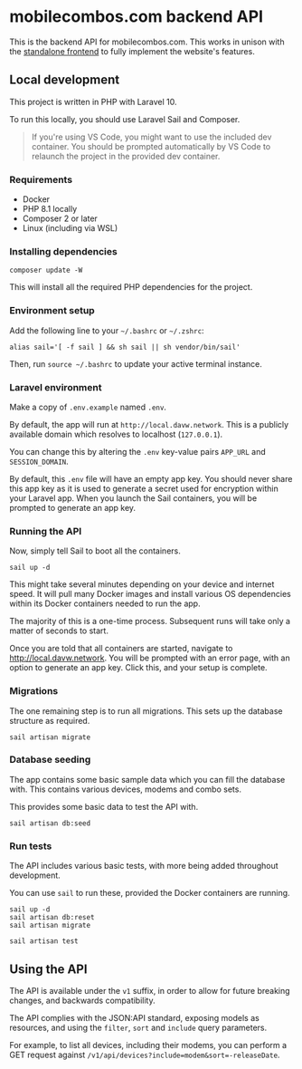 # mobilecombos.com backend API

This is the backend API for mobilecombos.com. This works in unison with the [standalone frontend](https://github.com/mobilecombos/website-frontend) to fully implement the website's features.

## Local development

This project is written in PHP with Laravel 10.

To run this locally, you should use Laravel Sail and Composer.

> If you're using VS Code, you might want to use the included dev container. You should be prompted automatically by VS Code to relaunch the project in the provided dev container.

### Requirements

-   Docker
-   PHP 8.1 locally
-   Composer 2 or later
-   Linux (including via WSL)

### Installing dependencies

```
composer update -W
```

This will install all the required PHP dependencies for the project.

### Environment setup

Add the following line to your `~/.bashrc` or `~/.zshrc`:

```
alias sail='[ -f sail ] && sh sail || sh vendor/bin/sail'
```

Then, run `source ~/.bashrc` to update your active terminal instance.

### Laravel environment

Make a copy of `.env.example` named `.env`.

By default, the app will run at `http://local.davw.network`. This is a publicly available domain which resolves to localhost (`127.0.0.1`).

You can change this by altering the `.env` key-value pairs `APP_URL` and `SESSION_DOMAIN`.

By default, this `.env` file will have an empty app key. You should never share this app key as it is used to generate a secret used for encryption within your Laravel app. When you launch the Sail containers, you will be prompted to generate an app key.

### Running the API

Now, simply tell Sail to boot all the containers.

```
sail up -d
```

This might take several minutes depending on your device and internet speed. It will pull many Docker images and install various OS dependencies within its Docker containers needed to run the app.

The majority of this is a one-time process. Subsequent runs will take only a matter of seconds to start.

Once you are told that all containers are started, navigate to http://local.davw.network. You will be prompted with an error page, with an option to generate an app key. Click this, and your setup is complete.

### Migrations

The one remaining step is to run all migrations. This sets up the database structure as required.

```
sail artisan migrate
```

### Database seeding

The app contains some basic sample data which you can fill the database with. This contains various devices, modems and combo sets.

This provides some basic data to test the API with.

```
sail artisan db:seed
```

### Run tests

The API includes various basic tests, with more being added throughout development.

You can use `sail` to run these, provided the Docker containers are running.

```
sail up -d
sail artisan db:reset
sail artisan migrate

sail artisan test
```

## Using the API

The API is available under the `v1` suffix, in order to allow for future breaking changes, and backwards compatibility.

The API complies with the JSON:API standard, exposing models as resources, and using the `filter`, `sort` and `include` query parameters.

For example, to list all devices, including their modems, you can perform a GET request against `/v1/api/devices?include=modem&sort=-releaseDate`.
